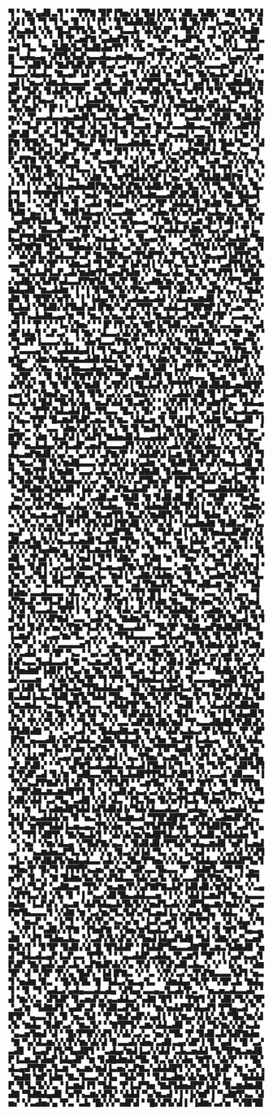 ▜▝▝▆▞▄▟▊▃▜▝▝▝▛▛▇▝▉▛▐▜▅▞▟▝█▟▐▞▛▞▝▟▉▃▜▟█▞▝▟█▝▞▜▞▟▞▟▐▝▉▝▜▝▜▝▅▝▉▝▐▝▐▜▝▝▊▜▟▟▉▟█▞▞▝▜▝█▝█▞▛▝▐▃▅▃▜▝▝▃▜▟▚▃▆▟▝▞▙▝█▃▛▜▜▞▙▝▅▞▝▜▃▃▙▝▟▞▛▟▛▝▝▜▛▞▞▝▜▝▄▞▟▞▙▟▇▞▞▜▝▝▚▝▝▃▜▝▛▃▅▛▇▝▄▟▅▛▇▝▟▃▝▝▜▞▃▜▃▟▛▜▄▝▛▝▐▟▚▝▚▟▊▃▅▟▝▜▃▝▆▃▜▟█▞▙▞▙▟▉▟▅▜▜▝▝▞▙▝▚▃▆▃▝▝▚▃▆▝▄▝▆▞▞▟▃▃▙▟▆▝▄▟▄▃▄▝▟▜▜▞▙▟▚▃▃▟▄▃▅▟▆▃▃▞▜▝▛▃▛▞▚▟▆▞▞▞▃▝▐▃▅▞▞▃▆▜▃▃▚▟▉▜▟▝▇▟▜▟▛▟▛▝▉▃▞▃▞▝▐▜▝▃▞▃▚▝▐▞▃▞▛▃▃▃▅▞▛▝▞▃▝▟▃▃▞▟▄▟▃▝▇▃▄▛▐▟▝▟▝▞▚▃▆▝▊▝▞▟▟▝▅▝▊▜▅▝▇▞▅▃▙▞▚▟▐▝▞▝▄▟▐▝▅▃▞▟▆▃▙▃▃▃▆▝▃▟▉▃▝▟▆▝▞▜▛▜▄▛▇▃▟▝▄▟▜▝▉▞▄▟▇▟▉▞▆▟▛▝▜▟▚▝▊▟▟▜▞▜▛▃▝▜▄▜▄▟█▝▞▜▛▟█▞▅▝▆▝▅▜▜▝▊▜▚▝█▟▄▟▚▜▙▟▚▛▐▜▄▃▞▝▚▝▐▝▐▃▙▟▚▝▐▝▞▃▄▃▝▟▐▝▉▝▅▃▆▝▞▃▅▝▜▃▛▝▝▜▄▞▙▞▆▟▚▝▐▛▐▝▄▞▆▜▛▜▟▜▙▞▄▝▆▝▇▜▚▞▟▝▛▜▟▟▇▞▛▟▟▟▃▝▊▞▟▞▅▞▞▝▛▃▃▟▃▃▄▃▆▟▊▜▃▃▙▜▃▟▇▜▄▃▚▝▐▜▝▝▚▃▟▞▄▞▛▟▉▝▉▟▊▟▞▞▝▝▜▃▛▝▃▜▝▟▜▃▟▝▟▝▅▝▇▃▞▜▃▃▆▝▇▃▛▃▃▟▇▃▄▃▜▜▛▞▃▟▇▜▜▟▛▟▊▝▚▞▚▟▝▜▅▝▉▞▟▜▟▝▐▝▉▝▅▜▞▃▛▝▅▃▅▟▝▃▃▜▞▝▞▝▐▝▆▝▟▛▇▝█▜▙▜▃▝▜▟▝▜▅▃▛▝▉▜▜▃▃▟▆▟▇▃▚▟▚▝▝▝▛▟▉▟▜▝█▟▞▜▄▞▝▟▉▞▝▝▜▟▚▟▐▞▄▃▛▝▛▃▆▝▅▝▉▜▝▝▞▝▆▝▊▞▃▞▅▛▇▟▛▟▃▜▅▃▚▃▝▜▛▃▛▛▇▝▛▞▚▟▛▝▅▝▄▝▚▃▄▟▄▝▝▟▐▞▝▃▞▞▆▞▚▞▙▝▐▃▆▝▚▞▞▞▅▞▄▝▅▝▊▛▇▝█▃▝▞▜▜▃▃▚▝▆▝█▝▚▜▟▝▟▜▚▃▛▟▞▟▝▝▇▃▜▝▜▜▝▃▜▝▄▝▚▝█▝▟▟▞▜▚▜▝▟▃▝▞▟▇▝▅▝▆▜▜▟▟▞▙▛▐▝▅▞▃▞▟▜▟▟▉▟▉▛▇▝▄▝▞▞▝▝▐▝▞▝▅▜▟▃▅▟▅▟▉▛▇▞▆▟▚▛▇▞▟▟█▞▛▟▆▝█▃▚▜▝▜▄▝▉▞▅▝█▃▛▜▝▜▝▜▜▛▇▜▝▞▃▝▅▟▞▝▜▞▟▟▜▞▙▟▆▃▃▟▛▟▛▟▊▞▝▟▝▟▇▝█▟▄▟▊▜▅▝▝▃▚▟▜▝▅▝▊▝▃▟▟▝▉▟▅▝▝▞▃▞▄▜▛▝▟▟▟▃▜▝▉▟▇▝▇▃▟▜▃▞▜▟▇▝▄▃▚▝▊▝▇▟▉▜▟▃▄▞▞▃▃▟▇▞▚▝▚▟▅▞▛▞▅▜▟▜▚▃▙▃▚▜▃▝█▞▃▝▄▟▇▜▜▟▅▜▄▝▐▞▞▜▚▟▐▝▅▝▅▜▄▃▄▝▐▝▇▞▙▃▞▃▆▝▉▞▛▟▊▞▚▞▞▜▅▟▚▝▚▝▇▃▃▟▛▃▜▜▛▞▚▝▚▞▝▜▞▃▃▞▜▟▚▟▟▃▛▟▇▞▜▃▞▃▟▝▝▛▐▃▙▃▛▜▜▟█▜▄▜▃▃▅▞▛▝▅▟▃▟▞▝▃▝▉▃▄▞▆▝▝▝▄▞▛▞▃▞▟▟▚▃▙▟▞▜▅▞▆▛▇▛▇▝▜▟▞▝█▟▅▟▞▟▐▃▙▝▄▞▚▞▛▃▝▞▞▃▝▃▞▜▜▟▐▞▅▜▜▟▛▃▄▜▞▝▟▞▟▜▃▜▚▟▃▃▛▃▛▝▇▃▜▛▇▃▞▜▜▟▛▜▚▝▛▜▃▜▞▞▅▃▄▟▐▟▜▜▚▟▃▃▆▞▛▝▚▜▛▝▝▟▆▃▟▝▜▝█▞▃▛▐▟▚▟▐▝▞▜▚▃▜▃▙▝▛▝▝▃▟▜▜▞▙▞▙▝▜▃▜▃▙▟▜▃▛▃▟▞▆▟▆▜▜▃▅▟▜▟▆▝▞▝▇▃▞▟▄▝▇▃▜▞▜▟▜▜▝▝█▜▟▞▄▟█▞▄▜▟▜▚▟▃▃▛▛▇▜▟▝▊▞▛▝▉▞▃▟▇▞▆▞▄▞▙▝▊▝▄▞▝▞▛▜▃▟▜▛▇▟▄▟▉▝▆▃▟▟▆▝▐▝▐▝▉▜▙▞▜▞▞▛▇▞▃▝▛▜▝▟▊▞▞▝▚▟▜▞▄▃▚▝▇▟▞▟▇▝▊▝█▜▛▞▅▜▚▝▐▝▐▟▄▞▛▞▛▃▟▃▆▃▟▟▝▞▟▃▅▃▆▟▉▝▄▝▞▞▄▟▃▝█▃▙▟▝▞▜▟▉▞▟▜▙▟▚▟▐▛▇▞▚▟▚▞▜▜▚▞▚▟▟▃▟▝█▛▇▛▐▝▛▃▅▞▚▞▞▝▇▜▚▃▙▟▇▃▄▞▆▝▜▝▆▃▚▞▅▃▚▟▞▃▜▝▇▃▙▞▃▟▜▞▅▛▐▜▛▝▃▃▅▃▚▞▜▝▝▝▛▝▞▝▐▃▚▜▅▞▝▝▐▛▐▜▚▞▅▝▇▛▐▞▜▟▊▃▚▃▆▝▉▞▃▃▚▃▝▝▄▟▟▛▐▟▄▜▝▃▛▃▞▝▜▝▇▞▝▟▃▃▞▟▞▟▚▞▛▞▛▞▞▝▐▜▜▝▉▞▜▝▞▜▛▝▆▞▝▞▜▃▛▛▐▃▃▃▞▟▃▝▝▟▅▜▃▃▞▛▇▞▛▝▅▃▞▃▜▞▙▃▜▜▟▟▊▃▅▝▆▃▛▜▞▝▛▃▃▃▄▜▞▝▄▟▟▟▄▟▐▝▜▝▅▃▟▝▞▛▐▝▝▟▜▝█▝▉▟▇▃▚▃▃▜▝▛▇▃▜▞▆▜▄▞▝▟▆▞▆▟▆▃▆▃▟▟▊▟▟▃▜▞▚▝▞▜▞▟▆▞▙▝▚▞▟▞▚▃▙▜▟▟▟▜▝▞▝▜▙▃▞▞▆▃▝▞▅▜▅▃▃▟▄▞▆▟▃▜▛▝▊▃▜▟▉▝▐▃▛▛▐▜▚▝▚▞▛▞▄▟▚▝▆▝▅▜▛▃▝▝▉▝▊▟▞▛▇▜▚▜▜▞▝▜▛▃▅▟▊▟▜▝█▝▞▞▄▃▃▝█▃▅▝▉▝▛▞▞▞▟▞▛▟▞▝▊▝▇▝▉▝█▞▆▟▊▝▄▜▛▟▐▝█▃▙▟▚▞▛▜▜▜▝▟▊▟█▟█▃▅▟█▜▛▃▄▞▟▝▚▜▅▟▚▃▜▝▇▝▉▜▞▃▞▞▃▞▆▟▞▞▝▝▞▃▟▟▞▟█▝█▝▐▃▟▜▅▝▛▞▙▃▙▞▟▝█▟▝▜▙▜▞▟▄▝▅▃▛▟▟▝▉▃▆▜▞▝▐▞▛▟▜▝▊▟▚▟▆▜▚▃▝▟▟▃▄▃▝▞▃▝▛▜▚▜▟▃▟▟▐▜▃▜▜▃▃▝█▃▚▝▉▞▝▃▜▟▝▝▐▝▄▞▚▟▐▞▚▃▟▃▅▃▚▜▄▃▜▜▛▝█▃▆▟▜▟▛▃▅▃▜▞▆▃▝▟▟▃▅▝▊▝▛▟▐▜▚▝▟▟▇▝▇▟▃▟▉▝▐▟▃▝▃▝▛▝▃▃▝▟▆▞▄▛▐▞▅▝▚▝▇▝█▝▆▟▜▝▆▞▛▜▄▃▜▝▐▞▛▃▃▜▚▃▃▝▇▜▛▃▝▟▆▝▟▃▛▟▐▝▟▟▜▝▇▟▅▟▊▟▃▃▄▟▟▞▚▜▞▟▛▞▟▟▝▞▞▝█▃▛▃▞▜▛▝▅▃▙▟▄▞▟▜▃▟▛▃▅▟▜▃▃▃▟▜▝▞▟▞▞▞▃▟▞▟▜▟▞▟▅▃▚▞▃▞▄▛▇▟▄▃▅▛▇▟▊▞▄▞▃▝▄▞▟▝▃▛▇▞▛▝▝▟▟▟▛▟▐▃▆▝▉▞▜▟▜▟▝▝▊▝▞▟▝▜▙▝▆▃▞▝▉▝▊▞▆▟█▃▃▃▚▟▚▟▞▟▐▞▄▟▆▝▄▝█▟▉▜▙▜▚▟▚▜▅▟▃▟▉▝▉▜▃▝▇▞▛▛▐▞▆▟▇▝▃▃▞▃▙▞▄▜▚▃▛▟▇▟▊▝▊▟▅▃▛▜▃▞▃▞▃▝▐▃▞▜▛▝▟▝▉▟▞▜▛▞▙▞▙▟▄▞▞▃▞▝▇▞▞▞▞▃▛▜▙▞▅▛▐▜▛▜▞▜▟▟▝▟▅▜▄▝▛▛▐▝▚▟▜▟▇▞▜▟▟▟▉▝▐▟▞▃▜▞▚▛▇▃▙▟▛▝▚▜▃▝▜▝▄▞▜▃▃▟▇▟▟▟▉▞▙▝▅▞▃▜▟▞▜▞▚▝▝▝▟▝▃▟▉▃▆▝▇▟▊▝▇▝▊▟▊▟▉▝▉▞▚▝▜▟▛▝▝▜▅▜▄▟▅▞▄▞▟▞▛▟▇▃▞▟▄▞▞▞▙▟▅▃▝▛▇▝▟▟▅▟▛▟▞▜▛▟▐▝▚▜▚▞▞▝▅▟▆▞▚▝▟▝▅▃▆▃▅▜▚▟▐▟▊▝▇▃▆▜▜▝▇▃▛▞▆▟█▜▞▜▝▟▟▝█▟▅▝▚▝▞▟▆▞▞▃▚▝▛▃▚▞▃▜▟▝▉▜▝▟▜▞▟▟▐▜▛▟█▝▞▞▚▞▟▝▝▟▄▟▆▟▇▝▉▟▉▃▞▝▐▃▄▃▛▝▞▝▞▜▚▜▞▃▄▝▟▞▝▞▄▟▛▜▙▝▚▜▄▝▜▟▚▟▐▝▄▝▉▜▅▟▄▟▛▟▛▞▟▟▉▃▅▜▄▜▞▞▅▃▟▃▅▟▊▜▃▟▇▝▜▜▅▝▄▝█▟▃▝▆▝▐▟▟▞▝▃▆▝▆▞▜▝▐▞▛▞▞▞▜▜▄▟▆▞▄▝▞▟▜▃▆▃▙▜▟▞▙▞▝▝▊▝▝▝▄▜▛▟▄▞▆▝▚▞▟▞▛▝▝▝█▟█▝▃▜▚▟▚▝▞▜▟▝▅▟▐▝▊▜▝▟▇▞▃▝▛▟▇▝▆▝▝▜▅▞▝▞▜▃▛▜▝▞▄▝▜▝▇▟▅▝▊▟▜▝▃▞▄▟▞▟▅▞▜▃▅▃▄▛▇▞▅▜▚▟▃▃▝▃▆▞▅▝▄▃▛▜▝▟▛▞▛▟▝▞▆▝▃▞▜▟▝▟▐▃▞▟▇▃▄▜▃▝▆▟▐▝▃▟▇▞▟▟▆▞▄▝▊▝▚▝▄▟▆▜▟▞▜▝▜▃▜▃▜▞▝▃▜▃▜▜▃▃▛▞▅▜▞▃▃▜▃▝▚▟▝▛▇▃▙▜▃▝▛▜▚▟█▃▆▝▆▞▝▞▜▟▉▟▆▞▃▃▟▃▃▃▝▟▃▝▚▃▚▝█▃▞▝▞▜▜▝█▜▝▝▅▜▟▃▝▝▃▃▝▞▜▝▃▃▝▜▞▛▇▃▛▃▜▜▃▛▐▟▐▝▞▝▞▝▛▞▆▜▝▝▊▞▛▟▆▝▇▃▝▜▛▟▅▞▜▞▞▞▜▞▅▟▜▞▟▝▉▃▃▟▃▜▛▛▐▝▅▝▄▞▞▝▊▟▞▃▛▃▚▜▞▜▟▟█▟▞▝▃▟▆▞▄▝▟▜▚▞▚▟▝▛▐▝▞▞▟▛▇▟▝▃▃▝▄▟▞▜▄▝▇▟▆▞▜▃▝▝▚▜▚▝▉▟▝▞▜▟▜▝▉▃▟▝▊▜▅▜▟▝▊▟▚▞▅▞▞▛▇▞▜▃▛▞▙▝▇▃▃▟▟▝▝▜▙▜▛▝▇▟▇▃▅▛▇▟█▟▊▜▙▟▐▃▆▟▚▝▝▃▄▞▆▞▜▃▝▃▞▃▝▞▜▜▟▃▃▃▃▜▅▜▃▟▞▝▜▞▙▝█▝▅▜▝▝▃▝▊▞▅▞▚▞▝▟▞▞▃▃▃▃▅▜▝▞▝▃▆▃▝▃▚▜▝▃▃▟▞▞▃▛▇▝▊▟▆▟▞▟▟▝▛▟▆▞▞▃▟▟▝▝▚▜▛▝▚▃▝▝▄▞▃▞▙▞▜▟▚▞▄▜▙▞▆▞▚▝▊▟▝▞▃▞▄▟▚▞▞▃▞▟▊▟▚▃▃▜▄▟▃▃▟▝▇▝▚▃▆▃▟▝▊▝▃▞▚▝▜▞▝▟▊▟▝▟▆▜▃▛▐▝▛▝▛▃▞▞▙▜▅▟▆▛▐▟▊▛▐▜▃▞▅▝▇▞▚▜▟▝▜▃▅▝▟▃▛▟▚▞▝▜▞▃▝▝█▟█▞▟▜▃▜▃▟▞▃▃▃▅▝▝▞▟▞▅▜▄▜▛▝▜▝▛▜▚▝▜▟▅▟▃▞▟▟▚▝▊▃▃▃▄▃▚▟█▝▊▞▄▟▃▟▐▟▊▜▃▞▙▟▜▃▙▞▜▜▙▟▟▃▆▝▜▟▝▞▆▃▙▟▆▜▃▞▙▞▝▜▟▜▜▝▞▜▜▟▉▃▙▟▐▃▙▃▜▟█▝▇▜▞▜▟▟▝▜▙▃▝▛▇▞▜▞▟▛▐▜▅▃▜▞▜▝▇▞▟▜▛▟▃▜▟▞▆▃▆▟▃▝▅▟▃▝█▜▞▜▃▃▝▟▜▟▟▜▛▝▇▃▜▝▞▝▅▟▊▝▃▝▟▃▟▟▚▟█▟▆▜▃▜▝▞▝▞▆▝▇▞▙▝▅▜▟▝▅▞▄▝▊▟▛▟▟▞▟▝▄▝▉▟▝▝▝▞▆▝▐▝▊▟▄▟▊▜▞▞▚▝▛▞▞▜▞▟▚▝▞▜▄▜▃▞▝▞▃▃▚▟▛▟▊▟█▞▆▟▝▜▚▃▃▟█▟█▞▛▟▊▟▚▜▜▟▉▟▇▝▚▝▝▃▝▃▟▝▅▝█▟▄▟▇▃▆▝▆▝▞▝▟▟▚▃▙▃▞▛▐▞▙▟▃▝▛▝▟▛▐▛▇▝▄▃▃▟▊▞▅▜▚▟▟▃▝▟▇▞▙▟▄▟▚▝▅▜▅▝▆▃▛▛▐▃▟▃▄▝▐▞▟▝▟▟▄▞▞▞▜▝▝▜▃▜▄▜▚▟▅▝▅▛▇▞▚▝▊▝▛▞▅▞▜▜▛▜▄▟▊▝▆▜▚▝▄▞▚▜▙▝▅▝▚▞▝▟▟▞▛▝▞▃▄▞▄▞▟▞▟▞▅▟▐▝▄▃▜▜▅▞▚▃▆▞▜▝▞▟▜▝▚▞▆▟▚▟▟▜▄▃▛▃▛▟▊▞▝▝▚▝▄▛▇▜▃▟▃▟▟▃▚▟▃▟▐▜▙▟▐▞▜▝▚▝▆▝▜▞▛▃▝▟▉▜▟▜▟▝▛▟▛▃▟▝▊▞▆▝▚▟█▃▃▜▜▃▜▃▙▟█▜▜▜▟▃▛▟▉▜▝▞▞▃▃▟▝▟▉▃▃▝▐▝▛▞▚▃▛▛▇▟▚▜▝▟▚▝▊▞▚▜▜▟▜▝▝▃▆▜▙▞▝▞▆▝▛▝▇▜▚▝▇▝█▝▛▛▇▞▝▜▛▟▇▃▆▃▆▟█▜▜▝▊▝▄▝▄▟▊▟▚▃▞▃▞▞▟▃▜▜▃▟█▃▚▃▅▜▄▃▚▝▞▜▛▟▉▞▟▟▝▃▞▜▄▝▃▟█▝▞▟▝▟▃▝▐▜▃▜▅▝▉▞▅▜▜▃▙▝▊▟▆▞▞▞▝▞▆▃▅▞▝▝▆▝▐▃▚▟▆▟█▜▟▟▐▟▜▟▉▟▐▞▜▟▞▟▃▃▟▃▞▝▄▟▄▃▚▝▟▃▅▟▟▝▟▃▜▟▐▞▅▃▟▟▟▞▅▝▉▝▅▃▜▝▞▞▙▟▆▃▟▝▜▜▛▟█▜▛▃▆▜▚▞▃▟▆▟▛▟▚▃▜▝▊▝▆▜▛▜▟▟▐▃▅▃▄▃▜▜▞▟▅▝▚▃▄▜▜▟▜▜▛▟▅▝▚▜▜▟▉▛▇▝▃▟▜▝▄▞▚▝▜▜▝▟█▜▚▝▇▞▆▃▙▜▝▝▟▞▟▞▆▞▆▟█▜▟▃▞▟▃▞▙▟▊▃▜▟▟▟▅▝▊▝▚▝▅▞▝▞▆▞▟▃▄▝▞▜▙▛▇▞▄▃▚▝▉▟▊▟▊▞▛▜▟▞▚▟▄▃▆▟▉▝▅▛▐▃▅▟▃▞▝▝▚▃▆▟▅▃▛▜▃▜▞▞▝▞▄▝▉▃▞▟▐▟▝▜▃▝▃▝▐▃▚▟▝▝▝▞▃▞▟▝▞▟▜▝▐▃▚▞▛▟█▟▜▞▆▟▄▟▃▃▚▟▞▞▃▜▙▞▛▜▅▞▞▞▟▃▞▜▟▟▄▞▟▟▟▟▛▜▄▜▜▜▅▞▛▝▉▞▜▝▐▜▜▜▚▃▅▞▚▞▅▞▚▟▛▃▃▜▙▃▃▝▛▝▟▟▇▜▃▞▜▝▜▝▄▃▅▜▚▝▊▃▚▝▇▝█▟▆▞▙▞▙▞▟▜▟▃▃▜▟▞▄▞▙▝▟▞▃▃▟▜▞▛▇▞▅▞▞▝▛▜▚▃▞▞▜▃▛▝▃▟▇▃▅▝▜▜▞▝▅▃▆▞▛▞▄▛▇▛▇▃▙▛▐▟▊▟▊▞▆▜▟▝▅▝▞▃▄▞▟▜▜▃▞▟▝▞▙▝▊▝▐▝▚▃▞▟▊▜▙▃▟▟▃▃▅▝▐▝▞▝▟▟▐▃▆▟▜▝▇▃▚▃▃▃▆▟▅▝▐▃▛▟▚▝▄▃▆▝▟▟▜▟▄▃▙▜▙▜▞▞▅▟▜▃▟▞▞▟▛▜▄▃▆▞▆▟▞▞▚▃▅▛▇▜▙▃▃▃▜▝▞▟▇▝▆▝▃▞▆▞▜▃▜▟▚▞▜▃▅▟▐▃▚▞▅▟▞▜▄▝▟▟▃▝▝▟▚▝▄▝▅▃▛▝▃▝▐▞▜▝▝▟▚▜▚▞▚▃▚▞▅▝▐▃▛▃▅▜▝▟▜▝▛▜▝▃▝▟▝▟▄▞▞▜▃▝▞▛▐▝▚▟▉▞▞▛▇▝▐▜▅▛▇▝▚▜▅▞▆▜▄▟▃▞▛▃▝▞▚▞▚▝█▝▇▜▝▜▄▃▄▟▇▝▝▟▜▝▜▟▅▃▙▃▝▞▃▟▚▜▞▟▚▞▞▜▅▟▐▟▄▟▜▟█▝▜▟▝▟▇▞▄▞▚▃▅▛▇▟▚▜▝▝▊▜▛▝▉▟▊▞▟▝█▝█▜▟▟▛▝▐▜▟▟▛▜▅▃▃▟▇▜▛▃▆▃▜▟▇▟▉▝▅▟▝▜▟▃▟▃▄▛▐▃▛▃▃▝▛▜▚▝▝▝▄▃▟▟▛▃▟▟▄▝▛▃▆▜▝▜▛▝▐▝▄▟▚▃▄▜▛▟▛▝▇▞▄▟▞▃▛▃▙▝▃▛▇▟▛▟▞▞▄▝▛▟▝▞▛▟▚▟▊▃▙▃▚▝▞▝▐▞▄▝▝▟▆▜▛▝▟▝▚▜▛▝▛▞▄▝█▟▚▝▐▟▐▛▇▃▝▞▝▃▝▞▛▞▃▞▃▜▚▛▇▃▃▃▜▟▜▝▅▃▜▝▅▟▆▝▉▃▝▝█▞▙▜▙▝█▝▜▟▃▞▆▃▄▜▃▝▝▟▆▟▄▞▜▞▛▝▚▜▛▃▙▝▇▟▄▜▝▝▊▝▜▝▄▟▃▞▄▟▄▃▃▟▃▟▄▝▟▜▄▞▃▃▄▃▜▃▟▞▛▃▝▝▅▃▅▃▟▃▃▟▞▝▟▝▆▞▞▃▝▟▜▟▛▝▊▃▅▟▚▞▄▃▟▟▃▞▚▟▇▝█▜▝▝▝▛▇▜▝▟▝▟▉▞▜▞▄▜▛▝▃▞▆▝▜▟▇▟▜▝▄▟▛▃▛▝▛▟▉▃▟▜▟▝▝▝▆▞▅▟▟▜▛▟▄▟▜▝▛▜▄▃▟▝▚▝█▜▛▝▄▃▃▜▚▝▉▝▅▃▜▟▝▝▛▝▆▟▚▟▛▞▄▟▐▝▐▞▆▃▞▟▐▞▃▜▞▜▙▞▆▞▟▞▙▝▆▟▄▝▉▟▛▃▞▝▆▃▜▞▝▝▇▜▛▜▞▃▆▞▟▟▃▟▉▝▚▝▟▝▜▞▆▞▞▟▚▃▙▝▄▃▅▜▅▟▝▟▝▝█▞▛▜▛▞▟▜▝▞▟▞▃▞▃▝▅▞▞▜▙▝▛▝▉▟▊▃▙▜▟▛▇▟▅▝▇▝▚▞▟▃▆▞▞▞▛▞▆▞▟▞▟▝▊▃▃▟▞▟▅▞▃▟▊▃▄▞▟▛▐▝▊▝▄▟▝▝█▝▃▞▃▟▊▝▐▃▄▛▐▜▞▜▄▟█▜▝▝▃▟▄▞▆▟▐▃▞▞▟▟▝▃▙▃▅▟▟▝▜▞▜▛▇▃▅▟█▛▐▃▆▃▛▟▅▛▐▟▄▟▛▝▆▝▊▟█▟▆▟▞▜▙▝▊▃▚▞▞▟▅▝▇▜▚▝▟▞▛▝▝▝█▞▟▃▄▟▜▜▛▃▜▃▆▝▚▃▆▞▆▟▐▃▅▞▃▛▇▃▚▟▟▟█▜▝▞▚▞▜▝▉▟▛▝▆▝▃▞▚▝▅▟▇▝▆▛▐▟▆▝▇▃▜▃▃▞▚▜▄▝▜▟▞▜▝▝▊▟▃▟▆▞▟▞▆▞▙▛▐▃▝▝▇▟▟▟▛▝▊▜▃▜▞▞▃▝▐▃▆▟▐▜▝▜▟▃▝▛▐▃▛▜▅▝▇▟▜▟▅▟▛▛▐▟▞▝▉▃▆▟▆▟▊▟▇▝▜▟▇▟▄▟▊▝▅▜▚▃▆▞▟▜▞▝▟▟▟▝▚▞▆▃▟▝▐▝▐▞▆▛▐▝▚▟▇▜▚▃▝▟▅▞▝▞▃▟▅▞▄▝▛▃▝▃▙▝█▞▞▞▚▟▛▟▝▝█▞▟▜▞▟▐▝▐▟▆▞▃▞▅▝▚▜▉▜▉

